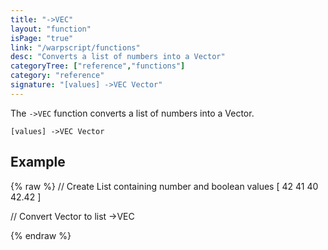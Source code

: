 ```yaml
---
title: "->VEC"
layout: "function"
isPage: "true"
link: "/warpscript/functions"
desc: "Converts a list of numbers into a Vector"
categoryTree: ["reference","functions"]
category: "reference"
signature: "[values] ->VEC Vector"
---
```


The `->VEC` function converts a list of numbers into a Vector. 

```
[values] ->VEC Vector
```

## Example ##

{% raw %}
<warp10-warpscript-widget backend="{{backend}}"  exec-endpoint="{{execEndpoint}}">
// Create List containing number and boolean values
[ 42 41 40 42.42 ]

// Convert Vector to list
->VEC

</warp10-warpscript-widget>
{% endraw %}   